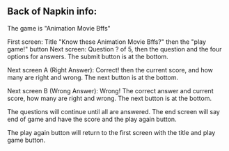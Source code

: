 
Back of Napkin info:
--------------------
The game is "Animation Movie Bffs"

First screen: Title "Know these Animation Movie Bffs?" then the "play game!" button
Next screen: Question ? of 5, then the question and the four options for answers. The submit button is at the bottom. 

Next screen A (Right Answer): Correct! then the current score, and how many are right and wrong. The next button is at the bottom.

Next screen B (Wrong Answer): Wrong! The correct answer and current score, how many are right and wrong. The next button is at the bottom. 

The questions will continue until all are answered. The end screen will say end of game and have the score and the play again button. 

The play again button will return to the first screen with the title and play game button.